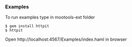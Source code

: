 ### Examples

To run examples type in mootools-ext folder

    $ gem install httpit
    $ httpit
    
Open http://localhost:4567/Examples/index.haml in browser